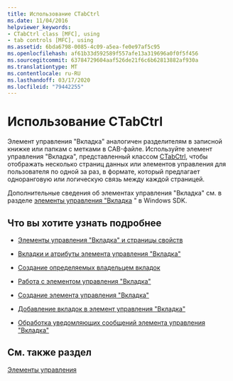 ```yaml
---
title: Использование CTabCtrl
ms.date: 11/04/2016
helpviewer_keywords:
- CTabCtrl class [MFC], using
- tab controls [MFC], using
ms.assetid: 6bda6798-0085-4c09-a5ea-fe0e97af5c95
ms.openlocfilehash: af61b33d592589f557afe13a319696a0f0f5f456
ms.sourcegitcommit: 63784729604aaf526de21f6c6b62813882af930a
ms.translationtype: MT
ms.contentlocale: ru-RU
ms.lasthandoff: 03/17/2020
ms.locfileid: "79442255"
---
```

# <a name="using-ctabctrl"></a>Использование CTabCtrl

Элемент управления "Вкладка" аналогичен разделителям в записной книжке или папкам с метками в CAB-файле. Используйте элемент управления "Вкладка", представленный классом [CTabCtrl](../mfc/reference/ctabctrl-class.md), чтобы отображать несколько страниц данных или элементов управления для пользователя по одной за раз, в формате, который предлагает одноранговую или логическую связь между каждой страницей.

Дополнительные сведения об элементах управления "Вкладка" см. в разделе [элементы управления "Вкладка](/windows/win32/Controls/tab-controls) " в Windows SDK.

## <a name="what-do-you-want-to-know-more-about"></a>Что вы хотите узнать подробнее

- [Элементы управления "Вкладка" и страницы свойств](../mfc/tab-controls-and-property-sheets.md)

- [Вкладки и атрибуты элемента управления "Вкладка"](../mfc/tabs-and-tab-control-attributes.md)

- [Создание определяемых владельцем вкладок](../mfc/making-owner-drawn-tabs.md)

- [Работа с элементом управления "Вкладка"](../mfc/working-with-a-tab-control.md)

- [Создание элемента управления "Вкладка"](../mfc/creating-the-tab-control.md)

- [Добавление вкладок в элемент управления "Вкладка"](../mfc/adding-tabs-to-a-tab-control.md)

- [Обработка уведомляющих сообщений элемента управления "Вкладка"](../mfc/processing-tab-control-notification-messages.md)

## <a name="see-also"></a>См. также раздел

[Элементы управления](../mfc/controls-mfc.md)
